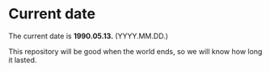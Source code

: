 # Current date

The current date is **1990.05.13.** (YYYY.MM.DD.)

This repository will be good when the world ends, so we will know how long it lasted.